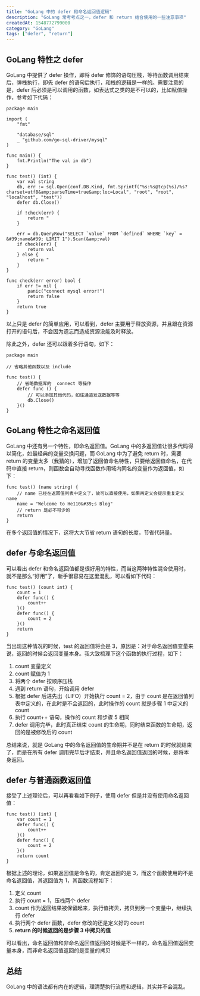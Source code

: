 ```yaml
---
title: "GoLang 中的 defer 和命名返回值逻辑"
description: "GoLang 常考考点之一，defer 和 return 结合使用的一些注意事项"
createdAt: 1548772799000
category: "GoLang"
tags: ["defer", "return"]
---
```


## GoLang 特性之 defer ##

GoLang 中提供了 defer 操作，即将 defer 修饰的语句压栈，等待函数调用结束后，弹栈执行，即先 defer 的语句后执行，和栈的逻辑是一样的。需要注意的是，defer 后必须是可以调用的函数，如表达式之类的是不可以的，比如赋值操作，参考如下代码：

```
package main

import (
    "fmt"

    "database/sql"
    _ "github.com/go-sql-driver/mysql"
)

func main() {
    fmt.Println("The val in db")
}

func test() (int) {
    var val string
    db, err := sql.Open(conf.DB.Kind, fmt.Sprintf("%s:%s@tcp(%s)/%s?charset=utf8&amp;parseTime=true&amp;loc=Local", "root", "root", "localhost", "test"))
    defer db.Close()

    if !check(err) {
        return "
    }

    err = db.QueryRow("SELECT `value` FROM `defined` WHERE `key` = &#39;name&#39; LIMIT 1").Scan(&amp;val)
    if check(err) {
        return val
    } else {
        return "
    }
}

func check(err error) bool {
    if err != nil {
        panic("connect mysql error!")
        return false
    }
    return true
}
```

以上只是 defer 的简单应用，可以看到，defer 主要用于释放资源，并且跟在资源打开的语句后，不会因为遗忘而造成资源没能及时释放。

除此之外，defer 还可以跟着多行语句，如下：

```
package main

// 省略其他函数以及 include

func test() {
    // 省略数据库的  connect 等操作
    defer func () {
        // 可以添加其他代码，如往通道发送数据等等
        db.Close()
    }()
}
```

## GoLang 特性之命名返回值 ##

GoLang 中还有另一个特性，即命名返回值。GoLang 中的多返回值让很多代码得以简化，如最经典的变量交换问题，而 GoLang 中为了避免 return 时，需要 return 的变量太多（我猜的），增加了返回值命名特性，只要给返回值命名，在代码中直接 return，则函数会自动寻找函数作用域内同名的变量作为返回值，如下：

```
func test() (name string) {
    // name 已经在返回值列表中定义了，故可以直接使用，如果再定义会提示重复定义 name
    name = "Welcome to He110&#39;s Blog"
    // return 是必不可少的
    return
}
```

在多个返回值的情况下，这将大大节省 return 语句的长度，节省代码量。

## defer 与命名返回值 ##

可以看出 defer 和命名返回值都是很好用的特性，而当这两种特性混合使用时，就不是那么“好用”了，新手很容易在这里混乱，可以看如下代码：

```
func test() (count int) {
    count = 1
    defer func() {
        count++
    }()
    defer func() {
        count = 2
    }()
    return
}
```

当出现这种情况的时候，test 的返回值将会是 3，原因是：对于命名返回值变量来说，返回的时候会返回变量本身。我大致梳理下这个函数的执行过程，如下：

1. count 变量定义
2. count 赋值为 1
3. 将两个 defer 按顺序压栈
4. 遇到 return 语句，开始调用 defer
5. 根据 defer 后进先出（LIFO）开始执行 count = 2，由于 count 是在返回值列表中定义的，在此时是不会返回的，此时操作的 count 就是步骤 1 中定义的 count
6. 执行 count++ 语句，操作的 count 和步骤 5 相同
7. defer 调用完毕，此时真正结束 count 的生命期，同时结束函数的生命期，返回的是被修改后的 count

总结来说，就是 GoLang 中的命名返回值的生命期并不是在 return 的时候就结束了，而是在所有 defer 调用完毕后才结束，并且命名返回值返回的时候，是将本身返回。

## defer 与普通函数返回值 ##

接受了上述理论后，可以再看看如下例子，使用 defer 但是并没有使用命名返回值：

```
func test() (int) {
    var count = 1
    defer func() {
        count++
    }()
    defer func() {
        count = 2
    }()
    return count
}
```

根据上述的理论，如果返回值是命名的，肯定返回的是 3，而这个函数使用的不是命名返回值，其返回值为 1，其函数流程如下：

1. 定义 count
2. 执行 count = 1，压栈两个 defer
3. count 作为返回结果被保留起来，执行值拷贝，拷贝到另一个变量中，继续执行 defer
4. 执行两个 defer 函数，defer 修改的还是定义好的 count
5. **return 的时候返回的是步骤 3 中拷贝的值**

可以看出，命名返回值和非命名返回值返回的时候是不一样的，命名返回值返回变量本身，而非命名返回值返回的是变量的拷贝

## 总结 ##

GoLang 中的语法都有内在的逻辑，理清楚执行流程和逻辑，其实并不会混乱。

